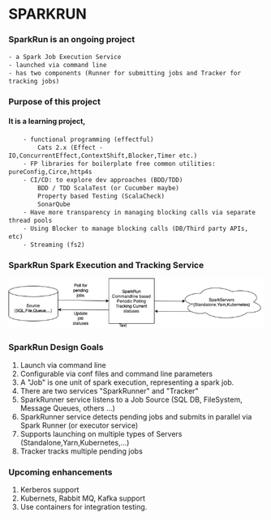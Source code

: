 # SPARKRUN

### SparkRun is an ongoing project
  
	- a Spark Job Execution Service
	- launched via command line 
	- has two components (Runner for submitting jobs and Tracker for tracking jobs)

### Purpose of this project

#### It is a learning project,

        - functional programming (effectful) 
            Cats 2.x (Effect - IO,ConcurrentEffect,ContextShift,Blocker,Timer etc.)
        - FP libraries for boilerplate free common utilities: pureConfig,Circe,http4s
        - CI/CD: to explore dev approaches (BDD/TDD)
            BDD / TDD ScalaTest (or Cucumber maybe)
            Property based Testing (ScalaCheck)
            SonarQube
        - Have more transparency in managing blocking calls via separate thread pools
        - Using Blocker to manage blocking calls (DB/Third party APIs, etc)
        - Streaming (fs2)
        
### SparkRun Spark Execution and Tracking Service

![alt text](sparkrun.png "SparkRun executor and Trakcing Service")

### SparkRun Design Goals

1. Launch via command line
2. Configurable via conf files and command line parameters
3. A "Job" is one unit of spark execution, representing a spark job.
5. There are two services "SparkRunner" and "Tracker"
4. SparkRunner service listens to a Job Source (SQL DB, FileSystem, Message Queues, others ...)
5. SparkRunner service detects pending jobs and submits in parallel via Spark Runner (or executor service)
6. Supports launching on multiple types of Servers (Standalone,Yarn,Kubernetes,...)
7. Tracker tracks multiple pending jobs 

### Upcoming enhancements

1. Kerberos support
2. Kubernets, Rabbit MQ, Kafka support
3. Use containers for integration testing.



	
